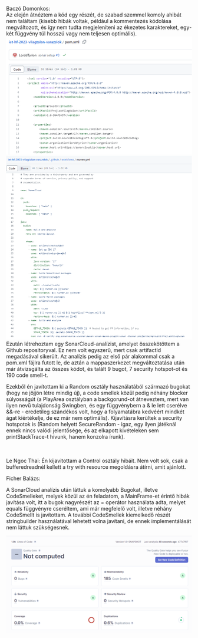 Baczó Domonkos: <br />
Az elején átnéztem a kód egy részét, de szabad szemmel komoly ahibát nem találtam (kisebb hibák voltak, például a kommentezés kódolása megváltozott, és így nem tudta megjeleníteni az ékezetes karaktereket, egy-két függvény túl hosszú vagy nem teljesen optimális). <br />
![pom-valtozata](./pom_valtozat.png)
![maven-valtozata](./maven_valtozat.PNG)
Ezután létrehoztam egy SonarCloud-analízist, amelyet összekötöttem a Github repositoryval. Ez nem volt egyszerű, mert csak artifactId megadásával sikerült. Az analízis pedig az első pár alakommal csak a pom.xml fájlra futott le, de aztán a mappaszerkezet megváltoztatása után már átvizsgálta az összes kódot, és talált 9 bugot, 7 security hotspot-ot és 190 code smell-t. <br />

Ezekből én javítottam ki a Random osztály használatából származó bugokat (hogy ne jöjjön létre mindig új), a code smellek közül pedig néhány blocker súlyosságút (a PlayArea osztályban a backgorund-ot átneveztem, mert van ilyen nevű tulajdonság Swingben, és egy függvénybern a & le lett cserélve &&-re - eredetileg szándékos volt, hogy a folyamatábra kedvéért mindkét ágat kiértékelje, de ez már nem optimális).
Kijavításra kerültek a security hotspotok is (Random helyett SecureRandom - igaz, egy ilyen játéknál ennek nincs valódi jelentősége, és az elkapott kivételeken sem printStackTrace-t hívunk, hanem konzolra írunk).

<br />
<br />
Le Ngoc Thai:
Én kijavitottam a Control osztály hibáit. Nem volt sok, csak a bufferedreadnél kellett a try with resource megoldásra átírni, amit ajánlott.

Ficher Balázs:

A SonarCloud analízis után láttuk a komolyabb Bugokat, illetve CodeSmelleket, melyek közül az én feladatom, a MainFrame-et érintő hibák javítása volt,
itt a bugok nagyrészét az = operátor használata adta, melyet equals függvényre cseréltem, ami már megfelelő volt, illetve néhány CodeSmellt is javítottam.
A további CodeSmellek kiemelkedő részét stringbuilder használatával lehetett volna javítani, de ennek implementálását nem láttuk szükségesnek.

![vegleges-eredmeny](./final.PNG)

